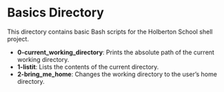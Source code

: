 # Basics Directory
This directory contains basic Bash scripts for the Holberton School shell project.

- **0-current_working_directory**: Prints the absolute path of the current working directory.
- **1-listit**: Lists the contents of the current directory.
- **2-bring_me_home**: Changes the working directory to the user’s home directory.
